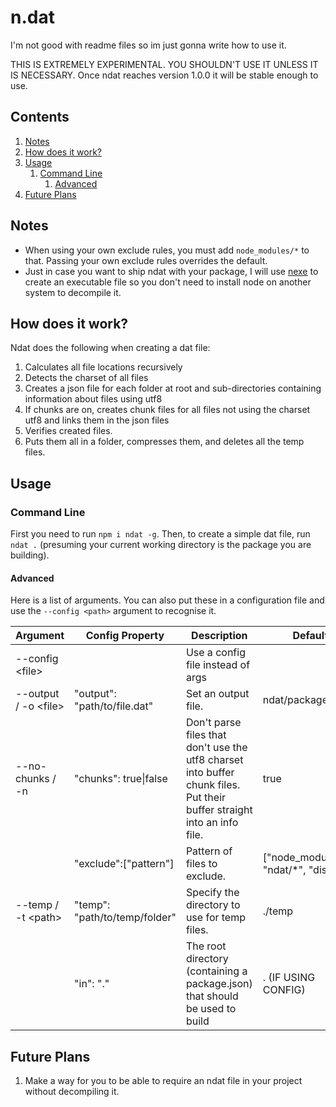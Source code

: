 # n.dat

I'm not good with readme files so im just gonna write how to use it.

THIS IS EXTREMELY EXPERIMENTAL. YOU SHOULDN'T USE IT UNLESS IT IS NECESSARY. Once ndat reaches version 1.0.0 it will be stable enough to use.

## Contents
1. [Notes](#notes)
2. [How does it work?](#how-does-it-work)
3. [Usage](#usage)
    1. [Command Line](#command-line)
        1. [Advanced](#advanced)
4. [Future Plans](#future-plans)

## Notes
 - When using your own exclude rules, you must add `node_modules/*` to that. Passing your own exclude rules overrides the default.
 - Just in case you want to ship ndat with your package, I will use [nexe](https://github.com/nexe/nexe) to create an executable file so you don't need to install node on another system to decompile it.

## How does it work?
Ndat does the following when creating a dat file:
1. Calculates all file locations recursively
2. Detects the charset of all files
3. Creates a json file for each folder at root and sub-directories containing information about files using utf8
4. If chunks are on, creates chunk files for all files not using the charset utf8 and links them in the json files
5. Verifies created files.
6. Puts them all in a folder, compresses them, and deletes all the temp files.


## Usage

### Command Line
First you need to run `npm i ndat -g`. Then, to create a simple dat file, run `ndat .` (presuming your current working directory is the package you are building).

#### Advanced
Here is a list of arguments. You can also put these in a configuration file and use the `--config <path>` argument to recognise it.

| **Argument** | **Config Property** | **Description** | **Default** |
|---|---|---|---|
| \-\-config \<file\> |  | Use a config file instead of args |  |
| \-\-output / \-o \<file\> | "output": "path/to/file\.dat" | Set an output file\. | ndat/package\.dat |
| \-\-no\-chunks / \-n | "chunks": true\|false | Don't parse files that don't use the utf8 charset into buffer chunk files\. Put their buffer straight into an info file\. | true |
|  | "exclude":\["pattern"\] | Pattern of files to exclude\. | \["node\_modules/\*", "ndat/\*", "dist/\*"\] |
| \-\-temp / \-t \<path\> | "temp": "path/to/temp/folder" | Specify the directory to use for temp files\. | \./temp |
| <path> | "in": "\." | The root directory \(containing a package\.json\) that should be used to build | \. \(IF USING CONFIG\) |

## Future Plans
1. Make a way for you to be able to require an ndat file in your project without decompiling it.
